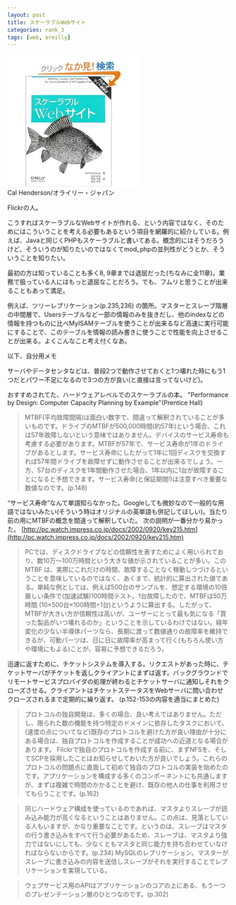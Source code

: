 ```yaml
---
layout: post
title: スケーラブルWebサイト
categories: rank_3
tags: [web, oreilly]
---
```



<div class="book"><div class="book_image"><a href="http://www.amazon.co.jp/dp/4873113113"><img src="/images/scalable_web_site.jpg"></img></a></div><div class="book_info">Cal Henderson/オライリー・ジャパン </div><div class="clear"></div></div>

Flickrの人。 

こうすればスケーラブルなWebサイトが作れる、という内容ではなく、そのためにはこういうことを考える必要もあるという項目を網羅的に紹介している。例えば、Javaと同じくPHPもスケーラブルと書いてある。概念的にはそうだろうけど、そういうのが知りたいのではなくてmod_phpの並列性がどうとか、そういうことを知りたい。 

最初の方は知っていることも多く8, 9章までは退屈だった(ちなみに全11章)。業務で扱っている人にはもっと退屈なことだろう。でも、フムリと思うことが出来ることもあって満足。 

例えば、ツリーレプリケーション(p.235,236) の箇所。マスターとスレーブ階層の中間層で、Usersテーブルなど一部の情報のみを抜きだし、他のindexなどの情報を持つものに比べMyISAMテーブルを使うことが出来るなど高速に実行可能にすることで、このテーブルを情報の読み書きに使うことで性能を向上させることが出来る。よくこんなこと考え付くなあ。 

以下、自分用メモ<!--more-->

サーバやデータセンタなどは、普段2つで動作させておくと1つ壊れた時にもう1つだとパワー不足になるので3つの方が良い(と直接は言ってないけど)。 

おすすめされてた、ハードウェアレベルでのスケーラブルの本。 
"Performance by Design: Computer Capacity Planning by Example"(Prentice Hall) 

> MTBF(平均故障間隔)は面白い数字で、間違って解釈されていることが多いものです。ドライブのMTBFが500,000時間(約57年)という場合、これは57年故障しないという意味ではありません。デバイスのサービス寿命も考慮する必要があります。MTBFが57年で、サービス寿命が1年のドライブがあるとします。サービス寿命にしたがって1年に1回ディスクを交換すれば57年間ドライブを故障せずに動作させることが出来るでしょう。一方、57台のディスクを1年間動作させた場合、1年以内に1台が故障することになると予想できます。サービス寿命(と保証期間!)は注意すべき重要な数値なのです。(p.148) 

“サービス寿命”なんて単語知らなかった。Googleしても微妙なので一般的な用語ではないみたい(そういう時はオリジナルの英単語も併記してほしい)。当たり前の用にMTBFの概念を間違って解釈していた。 
次の説明が一番分かり易かった。 [http://pc.watch.impress.co.jp/docs/2002/0920/key215.htm](http://pc.watch.impress.co.jp/docs/2002/0920/key215.htm) 

> PCでは、ディスクドライブなどの信頼性を表すためによく用いられており、数10万～100万時間という大きな値が示されていることが多い。このMTBF は、実際にこれだけの時間、故障することなく稼動しつづけるということを意味しているのではなく、あくまで、統計的に算出された値である。単純な例としては、例えば500台のサンプルを、想定する環境の10倍厳しい条件で(加速試験)100時間テスト。1台故障したので、MTBFは50万時間 (10×500台×100時間÷1台)というように算出する。したがって、MTBFが大きい方が信頼性は高いが、ユーザーにとって最も気になる「買った製品がいつ壊れるのか」ということを示しているわけではない。経年変化の少ない半導体パーツなら、長期に渡って数値通りの故障率を維持できるが、可動パーツは、日に日に故障率が高まって行く(もちろん使い方や環境にもよる)ことが、容易に予想できるだろう。 

迅速に返すために、チケットシステムを導入する。リクエストがあった時に、チケットサーバがチケットを返しクライアントにまずは返す。バックグラウンドでリモートサービスプロバイダの処理が終わるとチケットサーバに通知しそれをクローズさせる。クライアントはチケットステータスをWebサーバに問い合わせクローズされるまで定期的に繰り返す。 (p.152-153の内容を適当にまとめた) 

> プロトコルの独自開発は、多くの場合、良い考えではありません。ただし、限られた数の機能を持つ特定のドメインに依存したタスクにおいて、(速度の点についてなど)既存のプロトコルを避けた方が良い理由が十分にある場合は、独自プロトコルを作成することが成功への近道となる場合があります。 
Flickrで独自のプロトコルを作成する前に、まずNFSを、そしてSCPを採用したことはお知らせしておいた方が良いでしょう。これらのプロトコルの問題点に直面して初めて独自のプロトコルの実装を始めたのです。アプリケーションを構成する多くのコンポーネントにも共通しますが、まずは複雑で時間のかかることを避け、既存の他人の仕事を利用させてもらうことです。(p.162) 

> 同じハードウェア構成を使っているのであれば、マスタよりスレーブが読み込み能力が高くなるということはありません。この点は、見落としている人もいますが、かなり重要なことです。というのは、スレーブはマスタの行う書き込みをすべて行う必要があるため、スレーブは、マスタより強力ではないにしても、少なくともマスタと同じ能力を持ち合わせていなければならないからです。(p.234) MySQLのレプリケーション。マスターがスレーブに書き込みの内容を送信しスレーブがそれを実行することでレプリケーションを実現している。 

> ウェブサービス用のAPIはアプリケーションのコアの上にある、もう一つのプレゼンテーション層のひとつなのです。(p.302)
